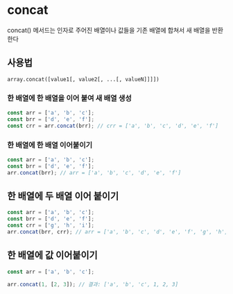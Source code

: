 # concat

concat() 메서드는 인자로 주어진 배열이나 값들을 기존 배열에 합쳐서 새 배열을 반환한다

## 사용법

```array.concat([value1[, value2[, ...[, valueN]]]])```

### 한 배열에 한 배열을 이어 붙여 새 배열 생성

```js
const arr = ['a', 'b', 'c'];
const brr = ['d', 'e', 'f'];
const crr = arr.concat(brr); // crr = ['a', 'b', 'c', 'd', 'e', 'f']
```

### 한 배열에 한 배열 이어붙이기

```js
const arr = ['a', 'b', 'c'];
const brr = ['d', 'e', 'f'];
arr.concat(brr); // arr = ['a', 'b', 'c', 'd', 'e', 'f']
```

## 한 배열에 두 배열 이어 붙이기

```js
const arr = ['a', 'b', 'c'];
const brr = ['d', 'e', 'f'];
const crr = ['g', 'h', 'i'];
arr.concat(brr, crr); // arr = ['a', 'b', 'c', 'd', 'e', 'f', 'g', 'h', 'i']
```

## 한 배열에 값 이어붙이기

```js
const arr = ['a', 'b', 'c'];

arr.concat(1, [2, 3]); // 결과: ['a', 'b', 'c', 1, 2, 3]
```